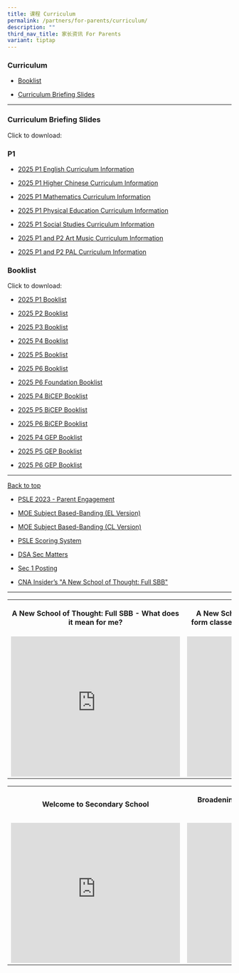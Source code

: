 ```yaml
---
title: 课程 Curriculum
permalink: /partners/for-parents/curriculum/
description: ""
third_nav_title: 家长资讯 For Parents
variant: tiptap
---
```

<h3>Curriculum</h3>
<ul data-tight="true" class="tight">
<li>
<p><a href="#Booklist" rel="noopener noreferrer nofollow" target="_blank">Booklist</a>
</p>
</li>
<li>
<p><a href="#CurriculumBriefingSlides" rel="noopener noreferrer nofollow" target="_blank">Curriculum Briefing Slides</a>
</p>
</li>
</ul>
<hr>
<h3>Curriculum Briefing Slides</h3>
<p>Click to download:</p>
<h3>P1 </h3>
<ul data-tight="true" class="tight">
<li>
<p><a href="https://drive.google.com/file/d/10hVlr4nYYNuHJqSoYUHXDCy74HFvl4Ax/view?usp=sharing" rel="noopener nofollow" target="_blank">2025 P1 English Curriculum Information</a>
</p>
</li>
<li>
<p><a href="https://drive.google.com/file/d/1SGdph3o9ieyr6pqKIx3KIEbE0wsoB-XJ/view?usp=sharing" rel="noopener nofollow" target="_blank">2025 P1 Higher Chinese Curriculum Information</a>
</p>
</li>
<li>
<p><a href="https://drive.google.com/file/d/1BApdzhBuQoQvORH3JBD4VQ250Kdhdkna/view?usp=sharing" rel="noopener nofollow" target="_blank">2025 P1 Mathematics Curriculum Information</a>
</p>
</li>
<li>
<p><a href="https://drive.google.com/file/d/1qYy1TQb8kF2AednWmP1hkZJQkNNDIcfo/view?usp=sharing" rel="noopener nofollow" target="_blank">2025 P1 Physical Education Curriculum Information</a>
</p>
</li>
<li>
<p><a href="https://drive.google.com/file/d/1w5OYerSSsiK4HURWdoMxIsVYk3ChE5Md/view?usp=sharing" rel="noopener nofollow" target="_blank">2025 P1 Social Studies Curriculum Information</a>
</p>
</li>
<li>
<p><a href="https://drive.google.com/file/d/1gf0n51x0oVRY-XvMP3KtFWUpNc0vYkvT/view?usp=sharing" rel="noopener nofollow" target="_blank">2025 P1 and P2 Art Music </a>
<a href="https://drive.google.com/file/d/10hVlr4nYYNuHJqSoYUHXDCy74HFvl4Ax/view?usp=sharing" rel="noopener nofollow" target="_blank">Curriculum Information</a>
</p>
</li>
<li>
<p><a href="https://drive.google.com/file/d/1cW62cma2wSX7grlY8-VXtx0pKqdyGZO-/view?usp=sharing" rel="noopener nofollow" target="_blank">2025 P1 and P2 PAL Curriculum Information</a>
</p>
</li>
</ul>
<p></p>
<h3>Booklist</h3>
<p>Click to download:</p>
<ul data-tight="true" class="tight">
<li>
<p><a href="/files/P1.pdf" rel="noopener noreferrer nofollow" target="_blank">2025 P1 Booklist</a>
</p>
</li>
<li>
<p><a href="/files/P2.pdf" rel="noopener noreferrer nofollow" target="_blank">2025 P2 Booklist</a>
</p>
</li>
<li>
<p><a href="/files/P3.pdf" rel="noopener noreferrer nofollow" target="_blank">2025 P3 Booklist</a>
</p>
</li>
<li>
<p><a href="/files/P4.pdf" rel="noopener noreferrer nofollow" target="_blank">2025 P4 Booklist</a>
</p>
</li>
<li>
<p><a href="/files/P5.pdf" rel="noopener noreferrer nofollow" target="_blank">2025 P5 Booklist</a>
</p>
</li>
<li>
<p><a href="/files/P6.pdf" rel="noopener noreferrer nofollow" target="_blank">2025 P6 Booklist</a>
</p>
</li>
<li>
<p><a href="/files/P6_Foundation.pdf" rel="noopener noreferrer nofollow" target="_blank">2025 P6 Foundation Booklist</a>
</p>
</li>
<li>
<p><a href="/files/P4_BICEP.pdf" rel="noopener noreferrer nofollow" target="_blank">2025 P4 BiCEP Booklist</a>
</p>
</li>
<li>
<p><a href="/files/P5_BICEP.pdf" rel="noopener noreferrer nofollow" target="_blank">2025 P5 BiCEP Booklist</a>
</p>
</li>
<li>
<p><a href="/files/P6_BICEP.pdf" rel="noopener noreferrer nofollow" target="_blank">2025 P6 BiCEP Booklist</a>
</p>
</li>
<li>
<p><a href="/files/P4_GEP.pdf" rel="noopener noreferrer nofollow" target="_blank">2025 P4 GEP Booklist</a>
</p>
</li>
<li>
<p><a href="/files/P5_GEP.pdf" rel="noopener noreferrer nofollow" target="_blank">2025 P5 GEP Booklist</a>
</p>
</li>
<li>
<p><a href="/files/P6_GEP.pdf" rel="noopener noreferrer nofollow" target="_blank">2025 P6 GEP Booklist</a>
</p>
</li>
</ul>
<hr>
<p><a href="#backtotop" rel="noopener noreferrer nofollow" target="_blank">Back to top</a>
</p>
<p></p>
<ul data-tight="true" class="tight">
<li>
<p><a href="/files/psle%202023%20-%20parent%20engagement.pdf" rel="noopener noreferrer nofollow" target="_blank">PSLE 2023 - Parent Engagement</a>
</p>
</li>
<li>
<p><a href="/files/MOE_SBB_ENG_revised%201%20Mar%202018.pdf" rel="noopener noreferrer nofollow" target="_blank">MOE Subject Based-Banding (EL Version)</a>
</p>
</li>
<li>
<p><a href="/files/MOE_SBB_CHI_revised%201%20Mar%202018.pdf" rel="noopener noreferrer nofollow" target="_blank">MOE Subject Based-Banding (CL Version)</a>
</p>
</li>
<li>
<p><a href="https://www.moe.gov.sg/microsites/psle-fsbb/psle/main.html" rel="noopener noreferrer nofollow" target="_blank">PSLE Scoring System</a>
</p>
</li>
<li>
<p><a href="https://www.moe.gov.sg/secondary/dsa" rel="noopener noreferrer nofollow" target="_blank">DSA Sec Matters</a>
</p>
</li>
<li>
<p><a href="https://www.moe.gov.sg/secondary/s1-posting" rel="noopener noreferrer nofollow" target="_blank">Sec 1 Posting</a>
</p>
</li>
<li>
<p><a href="http://go.gov.sg/anewschoolofthought" rel="noopener noreferrer nofollow" target="_blank">CNA Insider’s "A New School of Thought: Full SBB"</a>
</p>
</li>
</ul>
<hr>
<table style="minWidth: 50px">
<colgroup>
<col>
<col>
</colgroup>
<tbody>
<tr>
<th rowspan="1" colspan="1">
<p>A New School of Thought: Full SBB - What does it mean for me?</p>
</th>
<th rowspan="1" colspan="1">
<p>A New School of Thought: Full SBB - Mixed form classes and common curriculum
lessons</p>
</th>
</tr>
<tr>
<td rowspan="1" colspan="1">
<div class="iframe-wrapper">
<iframe height="315" width="380" allowfullscreen="true" frameborder="0" src="https://www.youtube.com/embed/5gnLHBL5KlM?si=rw1FrMigFquV5l_m"></iframe>
</div>
</td>
<td rowspan="1" colspan="1">
<div class="iframe-wrapper">
<iframe height="315" width="380" allowfullscreen="true" frameborder="0" src="https://www.youtube.com/embed/M5ghgnm03BE?si=3oOAG3Sw9pNhZniF"></iframe>
</div>
</td>
</tr>
</tbody>
</table>
<table style="minWidth: 50px">
<colgroup>
<col>
<col>
</colgroup>
<tbody>
<tr>
<th rowspan="1" colspan="1">
<p>Welcome to Secondary School</p>
</th>
<th rowspan="1" colspan="1">
<p>Broadening Definitions of Success – “Love Beyond Grades”</p>
</th>
</tr>
<tr>
<td rowspan="1" colspan="1">
<div class="iframe-wrapper">
<iframe height="315" width="380" allowfullscreen="true" frameborder="0" src="https://www.youtube.com/embed/lNbr5rLSxAM?start=1"></iframe>
</div>
</td>
<td rowspan="1" colspan="1">
<div class="iframe-wrapper">
<iframe height="315" width="380" allowfullscreen="true" frameborder="0" src="https://www.youtube.com/embed/WOi1eoSiLMs?start=2"></iframe>
</div>
</td>
</tr>
</tbody>
</table>
<p></p>
<p></p>